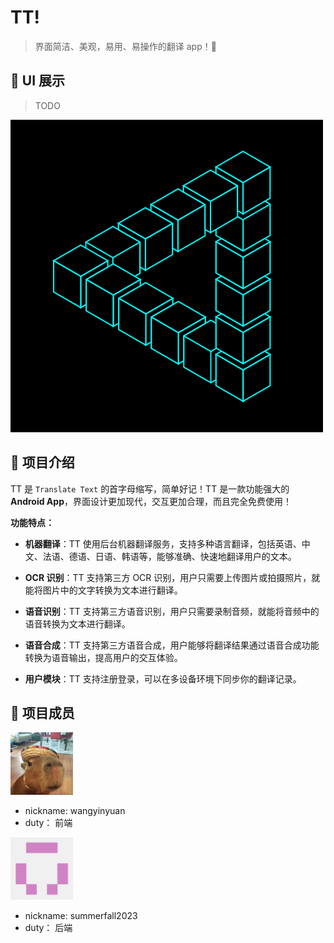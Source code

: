 # TT!

> 界面简洁、美观，易用、易操作的翻译 app！🤖

## 📱 UI 展示

> TODO

![3D动画](/docs/media/giphy2.gif)

## 📖 项目介绍

TT 是 `Translate Text` 的首字母缩写，简单好记！TT 是一款功能强大的 **Android App**，界面设计更加现代，交互更加合理，而且完全免费使用！

**功能特点：**

- **机器翻译**：TT 使用后台机器翻译服务，支持多种语言翻译，包括英语、中文、法语、德语、日语、韩语等，能够准确、快速地翻译用户的文本。

- **OCR 识别**：TT 支持第三方 OCR 识别，用户只需要上传图片或拍摄照片，就能将图片中的文字转换为文本进行翻译。

- **语音识别**：TT 支持第三方语音识别，用户只需要录制音频，就能将音频中的语音转换为文本进行翻译。

- **语音合成**：TT 支持第三方语音合成，用户能够将翻译结果通过语音合成功能转换为语音输出，提高用户的交互体验。

- **用户模块**：TT 支持注册登录，可以在多设备环境下同步你的翻译记录。

## 🤝 项目成员

<a href="https://github.com/wangyinyuan">
  <img src="/docs/media/capybara.jpg" alt="capybara" style="width: 100px; height:100px"  />
</a>

- nickname: wangyinyuan
- duty： 前端

<a href="https://github.com/summerfall2023">
<img src="/docs/media/huangyi.png" style="width: 100px; height:100px" />
</a>

- nickname: summerfall2023
- duty： 后端
